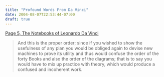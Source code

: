 ```yaml
---
title: "Profound Words From Da Vinci"
date: 2004-08-07T22:53:44-07:00
draft: true
---
```

[Page 5, The Notebooks of Leonardo Da Vinci](https://web.archive.org/web/20040902204138/http://interconnected.org/home/more/davinci/5.html "Page 5, The Notebooks of Leonardo Da Vinci")  

> And this is the proper order; since if you wished to show the usefulness of any plan you would be obliged again to devise new machines to prove its utility and thus would confuse the order of the forty Books and also the order of the diagrams; that is to say you would have to mix up practice with theory, which would produce a confused and incoherent work.  
